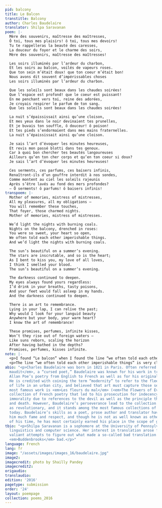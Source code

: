 ```yaml
---
pid: balcony
title: Le Balcon
transtitle: Balcony
author: Charles Baudelaire
translator: Shilpa Saravanan
poem: |-
  Mère des souvenirs, maîtresse des maîtresses,
  Ô toi, tous mes plaisirs! ô toi, tous mes devoirs!
  Tu te rappelleras la beauté des caresses,
  La douceur du foyer et le charme des soirs,
  Mère des souvenirs, maîtresse des maîtresses!

  Les soirs illuminés par l’ardeur du charbon,
  Et les soirs au balcon, voilés de vapeurs roses.
  Que ton sein m’était doux! que ton coeur m’était bon!
  Nous avons dit souvent d’impérissables choses
  Les soirs illuminés par l’ardeur du charbon.

  Que les soleils sont beaux dans les chaudes soirées!
  Que l’espace est profond! que le coeur est puissant!
  En me penchant vers toi, reine des adorées,
  Je croyais respirer le parfum de ton sang.
  Que les soleils sont beaux dans les chaudes soirées!

  La nuit s’épaississait ainsi qu’une cloison,
  Et mes yeux dans le noir devinaient tes prunelles,
  Et je buvais ton souffle, ô douceur! ô poison!
  Et tes pieds s’endormaient dans mes mains fraternelles.
  La nuit s’épaississait ainsi qu’une cloison.

  Je sais l’art d’évoquer les minutes heureuses,
  Et revis mon passé blotti dans tes genoux.
  Car à quoi bon chercher tes beautés langoureuses
  Ailleurs qu’en ton cher corps et qu’en ton coeur si doux?
  Je sais l’art d’évoquer les minutes heureuses!

  Ces serments, ces parfums, ces baisers infinis,
  Renaîtront-ils d’un gouffre interdit à nos sondes,
  Comme montent au ciel les soleils rajeunis
  Après s’être lavés au fond des mers profondes?
  — Ô serments! ô parfums! ô baisers infinis!
transpoem: |-
  Mother of memories, mistress of mistresses,
  All my pleasures, all my obligations —
  You will remember these touches,
  That foyer, those charmed nights.
  Mother of memories, mistress of mistresses.

  We’d light the nights with burning coals.
  Nights on the balcony, drenched in roses:
  You were so sweet, your heart so open,
  We often told each other imperishable things.
  And we’d light the nights with burning coals.

  The sun’s beautiful on a summer’s evening.
  The stars are inscrutable, and so is the heart;
  As I bent to kiss you, my love of all loves,
  I think I smelled your blood.
  The sun’s beautiful on a summer’s evening.

  The darkness continued to deepen.
  My eyes always found yours regardless:
  I’d drink in your breaths, tasty poisons,
  And your feet would fall asleep in my hands.
  And the darkness continued to deepen.

  There is an art to remembrance.
  Lying in your lap, I can relive the past;
  Why would I look for your languid beauty
  Anywhere but your body, your warm heart?
  I know the art of remembrance!

  These promises, perfumes, infinite kisses,
  Won’t they rise out of foreign waters —
  Like suns reborn, scaling the horizon
  After having bathed in the depths?
  Promises, perfumes, kisses infinite.
note: |-
  <p>I found “Le balcon” when I found the line “we often told each other imperishable things” quoted in an essay — not as part of the Baudelaire poem, but as having been inscribed in an unrelated poetry collection gifted from one artist to another almost a century ago. In any other context, I might’ve found the line a bit too heady, a bit too into itself, but what struck me was that someone had quoted the line to express (directly) to a loved one the sentiments contained in it. I couldn’t get that interaction out of my head for days, and so my own translation began with (and centers on) this particular line.</p>
  <p>The line “we often told each other imperishable things” is very close to the original French, but I took certain liberties with the rest of the translation. I tried to hew close to (what I feel) is the character of the love the poem describes — it’s by no means a singular, once-in-a-lifetime love, but it’s a love that manages to be as earthy as it is sweet — many translations lose sight of its earthiness — and despite its transience, it’s one worth remembering. This necessitated the use of certain phrases that have a more animalistic connotation in English (for example, “smelled your blood” and “tasty poisons”) than they do in the original, and a switch from the passive to the active voice in two stanzas that emphasizes the fact that the lovers are entirely separate beings who <em>choose</em> to come together on this balcony.</p>
abio: "<p>Charles Baudelaire was born in 1821 in Paris. Often referred to as a <em>poéte
  maudit</em>, a “cursed poet,” Baudelaire was known for his work in translating Edgar
  Allan Poe’s poetry from English to French as well as for his originality in style.
  He is credited with coining the term “modernity” to refer to the fleeting quality
  of life in an urban city, and believed that art must capture those sentiments. His
  most famous work is <em>Les fleurs du mal</em> (<em>The Flowers of Evil</em>), a
  collection of French poetry that led to his prosecution for indecency and religious
  immorality due to references to the devil as well as the principle themes of sex
  and death. However, Baudelaire’s perseverance lead to the collection being recognized
  as revolutionary, and it stands among the most famous collections of French poetry
  today. Baudelaire’s skills as a poet, prose author and translator have garnered
  him much fame and respect, and though he is not as well known as other French contemporaries
  of his time, he has most certainly earned his place in the scope of global literature.</p>"
tbio: "<p>Shilpa Saravanan is a sophomore at the University of Pennsylvania studying
  linguistics and computer science. Her interest in translation arose from several
  valiant attempts to figure out what made a so-called bad translation of Thomas Mann’s
  <em>Buddenbrooks</em> bad.</p>"
language: French
lang: fr
image: "/assets/images/images_16/baudelaire.jpg"
image2:
imagecredit: photo by Shailly Pandey
imagecredit2:
origaudio:
translaudio:
edition: '2016'
pagetype: submission
order: '24'
layout: poempage
collection: poems_2016
---
```

